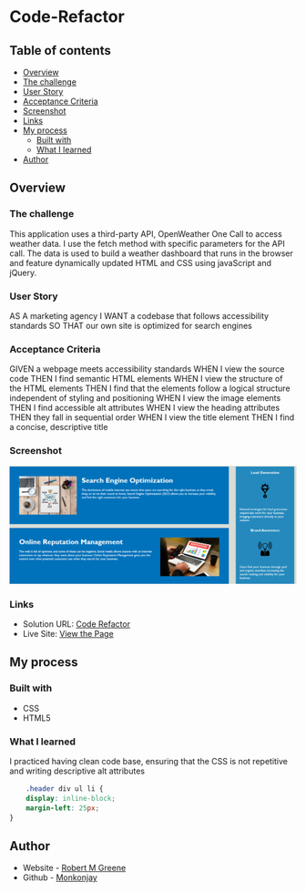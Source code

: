 # Code-Refactor

## Table of contents

- [Overview](#overview)
 - [The challenge](#the-challenge)
  - [User Story](#user-story)
  - [Acceptance Criteria](#acceptance-criteria)
  - [Screenshot](#screenshot)
  - [Links](#links)
- [My process](#my-process)
  - [Built with](#built-with)
  - [What I learned](#what-i-learned)
- [Author](#author)


## Overview

### The challenge
This application uses a third-party API, OpenWeather One Call to access weather data. I use the fetch method with specific parameters for the API call. The data is used to build a  weather dashboard that runs in the browser and feature dynamically updated HTML and CSS using javaScript and jQuery.



### User Story

AS A marketing agency
I WANT a codebase that follows accessibility standards
SO THAT our own site is optimized for search engines

### Acceptance Criteria

GIVEN a webpage meets accessibility standards
WHEN I view the source code
THEN I find semantic HTML elements
WHEN I view the structure of the HTML elements
THEN I find that the elements follow a logical structure independent of styling and positioning
WHEN I view the image elements
THEN I find accessible alt attributes
WHEN I view the heading attributes
THEN they fall in sequential order
WHEN I view the title element
THEN I find a concise, descriptive title

### Screenshot

![](./assets/images/screenshot.png)

### Links

- Solution URL: [Code Refactor](https://github.com/Monkonjay/Code-Refactor)
- Live Site: [View the Page](https://monkonjay.github.io/Code-Refactor/)

## My process

### Built with

- CSS 
- HTML5


### What I learned

I practiced having clean code base, ensuring that the CSS is not repetitive and writing descriptive alt attributes 


```CSS
    .header div ul li {
    display: inline-block;
    margin-left: 25px;
}
```


## Author

- Website - [Robert M Greene]( https://monkonjay.github.io/Portfolio/)
- Github - [Monkonjay](https://github.com/Monkonjay)